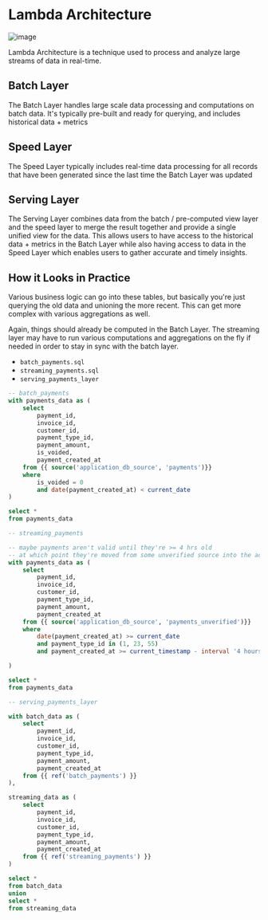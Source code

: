 # Lambda Architecture

![image](https://github.com/jyablonski/jyablonski_praq/assets/16946556/d3f9865f-8399-4b8a-be02-8ad6ecc7e87a)


Lambda Architecture is a technique used to process and analyze large streams of data in real-time.


## Batch Layer

The Batch Layer handles large scale data processing and computations on batch data. It's typically pre-built and ready for querying, and includes historical data + metrics

## Speed Layer

The Speed Layer typically includes real-time data processing for all records that have been generated since the last time the Batch Layer was updated

## Serving Layer

The Serving Layer combines data from the batch / pre-computed view layer and the speed layer to merge the result together and provide a single unified view for the data. This allows users to have access to the historical data + metrics in the Batch Layer while also having access to data in the Speed Layer which enables users to gather accurate and timely insights.


## How it Looks in Practice

Various business logic can go into these tables, but basically you're just querying the old data and unioning the more recent. This can get more complex with various aggregations as well.

Again, things should already be computed in the Batch Layer.  The streaming layer may have to run various computations and aggregations on the fly if needed in order to stay in sync with the batch layer.


- `batch_payments.sql`
- `streaming_payments.sql`
- `serving_payments_layer`

``` sql
-- batch_payments
with payments_data as (
    select
        payment_id,
        invoice_id,
        customer_id,
        payment_type_id,
        payment_amount,
        is_voided,
        payment_created_at
    from {{ source('application_db_source', 'payments')}}
    where 
        is_voided = 0
        and date(payment_created_at) < current_date
)

select *
from payments_data
```


``` sql
-- streaming_payments

-- maybe payments aren't valid until they're >= 4 hrs old
-- at which point they're moved from some unverified source into the actual table
with payments_data as (
    select
        payment_id,
        invoice_id,
        customer_id,
        payment_type_id,
        payment_amount,
        payment_created_at
    from {{ source('application_db_source', 'payments_unverified')}}
    where 
        date(payment_created_at) >= current_date
        and payment_type_id in (1, 23, 55)
        and payment_created_at >= current_timestamp - interval '4 hours'

)

select *
from payments_data
```



``` sql
-- serving_payments_layer

with batch_data as (
    select
        payment_id,
        invoice_id,
        customer_id,
        payment_type_id,
        payment_amount,
        payment_created_at
    from {{ ref('batch_payments') }}
),

streaming_data as (
    select
        payment_id,
        invoice_id,
        customer_id,
        payment_type_id,
        payment_amount,
        payment_created_at
    from {{ ref('streaming_payments') }}
)

select *
from batch_data
union
select *
from streaming_data

```